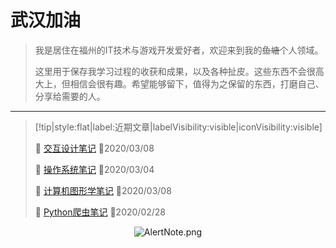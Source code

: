 # 武汉加油

> 我是居住在福州的IT技术与游戏开发爱好者，欢迎来到我的~~鱼塘~~个人领域。
>
> 这里用于保存我学习过程的收获和成果，以及各种扯皮。这些东西不会很高大上，但相信会很有趣。希望能够留下，值得为之保留的东西，打磨自己、分享给需要的人。

------

> [!tip|style:flat|label:近期文章|labelVisibility:visible|iconVisibility:visible]
>
> 📃 [交互设计笔记](/zh-cn/interactionDesign/0.README.md) 📅2020/03/08
>
> 📃 [操作系统笔记](/zh-cn/operatingSystem.md) 📅2020/03/04
>
> 📃 [计算机图形学笔记](/zh-cn/graphics/1.README.md) 📅2020/03/08
>
> 📃 [Python爬虫笔记](/zh-cn/pythonBot/1.README.md) 📅2020/02/28
> 

<div style="text-align: center;">
	<img src="https://i.loli.net/2020/03/04/E3gIc9xiNuVjJvU.png" alt="AlertNote.png" style="zoom:100%;" />
</div>